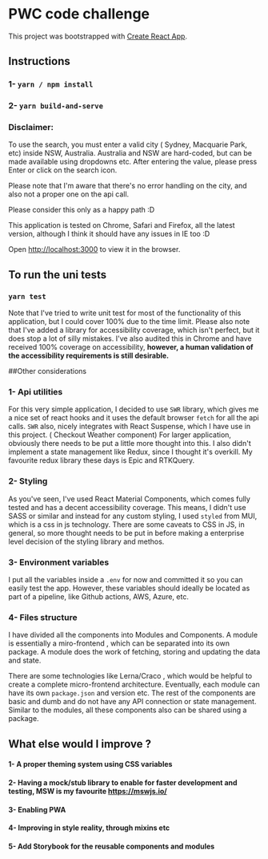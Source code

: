 # PWC code challenge

This project was bootstrapped with [Create React App](https://github.com/facebook/create-react-app).

## Instructions

### 1- `yarn / npm install`
### 2- `yarn build-and-serve`

### Disclaimer:
To use the search, you must enter a valid city ( Sydney, Macquarie Park, etc) inside NSW, Australia.
Australia and NSW are hard-coded, but can be made available using dropdowns etc.
After entering the value, please press Enter or click on the search icon.

Please note that I'm aware that there's no error handling on the city, and also not a proper one on the api call.

Please consider this only as a happy path :D

This application is tested on Chrome, Safari and Firefox, all the latest version, although I think it should have any issues in IE too :D

Open [http://localhost:3000](http://localhost:3000) to view it in the browser.

## To run the uni tests
### `yarn test`

Note that I've tried to write unit test for most of the functionality of this application, but I could cover 100% due to the time limit.
Please also note that I've added a library for accessibility coverage, which isn't perfect, but it does stop a lot of silly mistakes.
I've also audited this in Chrome and have received 100% coverage on accessibility, **however, a human validation of the accessibility requirements is still desirable.**


##Other considerations

### 1- Api utilities
For this very simple application, I decided to use `SWR` library, which gives me a nice set of react hooks and it uses the default browser `fetch` for all the api calls.
`SWR` also, nicely integrates with React Suspense, which I have use in this project. ( Checkout Weather component)
For larger application, obviously there needs to be put a little more thought into this.
I also didn't implement a state management like Redux, since I thought it's overkill. 
My favourite redux library these days is Epic and RTKQuery.

### 2- Styling
As you've seen, I've used React Material Components, which comes fully tested and has a decent accessibility coverage.
This means, I didn't use SASS or similar and instead for any custom styling, I used `styled` from MUI, which is a css in js technology.
There are some caveats to CSS in JS, in general, so more thought needs to be put in before making a enterprise level decision of the styling library and methos.

### 3- Environment variables
I put all the variables inside a `.env` for now and committed it so you can easily test the app.
However, these variables should ideally be located as part of a pipeline, like Github actions, AWS, Azure, etc.

### 4- Files structure 
I have divided all the components into Modules and Components.
A module is essentially a miro-frontend , which can be separated into its own package.
A module does the work of fetching, storing and updating the data and state.

There are some technologies like Lerna/Craco , which would be helpful to create a complete micro-frontend architecture.
Eventually, each module can have its own `package.json` and version etc.
The rest of the components are basic and dumb and do not have any API connection or state management.
Similar to the modules, all these components also can be shared using a package.




## What else would I improve ?
#### 1- A proper theming system using CSS variables
#### 2- Having a mock/stub library to enable for faster development and testing, MSW is my favourite https://mswjs.io/
#### 3- Enabling PWA
#### 4- Improving in style reality, through mixins etc
#### 5- Add Storybook for the reusable components and modules

